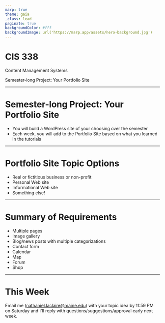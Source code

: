 ```yaml
---
marp: true
theme: gaia
_class: lead
paginate: true
backgroundColor: #fff
backgroundImage: url('https://marp.app/assets/hero-background.jpg')
---
```


# **CIS 338**

Content Management Systems

Semester-long Project: Your Portfolio Site

---

# Semester-long Project: Your Portfolio Site

- You will build a WordPress site of your choosing over the semester
- Each week, you will add to the Portfolio Site based on what you learned in the tutorials

---

# Portfolio Site Topic Options

- Real or fictitious business or non-profit
- Personal Web site
- Informational Web site
- Something else!

---

# Summary of Requirements

- Multiple pages
- Image gallery
- Blog/news posts with multiple categorizations
- Contact form
- Calendar
- Map
- Forum
- Shop

---

# This Week

Email me (nathaniel.laclaire@maine.edu) with your topic idea by 11:59 PM on Saturday and I'll reply with questions/suggestions/approval early next week.
